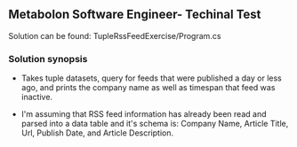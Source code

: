 ## Metabolon Software Engineer- Techinal Test

Solution can be found: TupleRssFeedExercise/Program.cs

### Solution synopsis 
- Takes tuple datasets, query for feeds that were published a day or less ago, and prints the company name as well as timespan that feed was inactive.

- I'm assuming that RSS feed information has already been read and parsed into a data table and it's schema is: 
Company Name, Article Title, Url, Publish Date, and Article Description.

